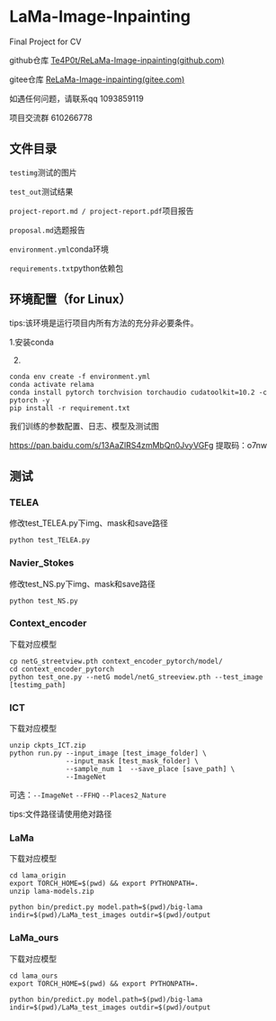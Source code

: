 # LaMa-Image-Inpainting
Final Project for CV

github仓库 [Te4P0t/ReLaMa-Image-inpainting(github.com)](https://github.com/Te4P0t/ReLaMa-Image-inpainting)

gitee仓库 [ReLaMa-Image-inpainting(gitee.com)](https://gitee.com/Te4P0t/ReLaMa-Image-inpainting)

如遇任何问题，请联系qq 1093859119

项目交流群 610266778

## 文件目录

```testimg```测试的图片

```test_out```测试结果

```project-report.md / project-report.pdf```项目报告

```proposal.md```选题报告

```environment.yml```conda环境

```requirements.txt```python依赖包

## 环境配置（for Linux）

tips:该环境是运行项目内所有方法的充分非必要条件。

1.安装conda

2.

```shell
conda env create -f environment.yml
conda activate relama
conda install pytorch torchvision torchaudio cudatoolkit=10.2 -c pytorch -y
pip install -r requirement.txt
```

我们训练的参数配置、日志、模型及测试图

https://pan.baidu.com/s/13AaZlRS4zmMbQn0JvyVGFg  提取码：o7nw

## 测试

### TELEA

修改test_TELEA.py下img、mask和save路径

```shell
python test_TELEA.py
```

### Navier_Stokes

修改test_NS.py下img、mask和save路径

```shell
python test_NS.py
```

### Context_encoder

下载对应模型

```shell
cp netG_streetview.pth context_encoder_pytorch/model/
cd context_encoder_pytorch
python test_one.py --netG model/netG_streeview.pth --test_image [testimg_path]
```

### ICT

下载对应模型

```shell
unzip ckpts_ICT.zip
python run.py --input_image [test_image_folder] \
              --input_mask [test_mask_folder] \
              --sample_num 1  --save_place [save_path] \
              --ImageNet
```

可选：```--ImageNet``` ```--FFHQ``` ```--Places2_Nature```

tips:文件路径请使用绝对路径

### LaMa

下载对应模型

```shell
cd lama_origin
export TORCH_HOME=$(pwd) && export PYTHONPATH=.
unzip lama-models.zip
```

```shell
python bin/predict.py model.path=$(pwd)/big-lama indir=$(pwd)/LaMa_test_images outdir=$(pwd)/output
```

### LaMa_ours

下载对应模型

```shell
cd lama_ours
export TORCH_HOME=$(pwd) && export PYTHONPATH=.
```

```shell
python bin/predict.py model.path=$(pwd)/big-lama indir=$(pwd)/LaMa_test_images outdir=$(pwd)/output
```

